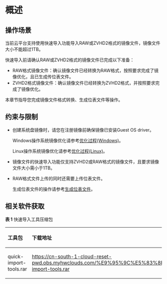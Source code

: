 # 概述<a name="ZH-CN_TOPIC_0133773658"></a>

## 操作场景<a name="section4684328132015"></a>

当前云平台支持使用快速导入功能导入RAW或ZVHD2格式的镜像文件，镜像文件大小不能超过1TB。

快速导入前请确认RAW或ZVHD2格式的镜像文件已完成以下准备：

-   RAW格式镜像文件：确认镜像文件已经转换为RAW格式，按照要求完成了镜像优化，且已生成传位表文件。
-   ZVHD2格式镜像文件：确认镜像文件已经转换为ZVHD2格式，并按照要求完成了镜像优化。

本章节指导您完成镜像文件格式转换、生成位表文件等操作。

## 约束与限制<a name="section7180161719220"></a>

-   创建系统盘镜像时，请您在注册镜像前确保镜像已安装Guest OS driver。

    Windows操作系统镜像优化请参考[优化过程\(Windows\)](优化过程(Windows).md)。

    Linux操作系统镜像优化请参考[优化过程\(Linux\)](优化过程(Linux).md)。

-   镜像文件的快速导入功能仅支持ZVHD2或RAW格式的镜像文件，且要求镜像文件大小需小于1TB。
-   RAW格式文件上传的同时还需要上传位表文件。

    生成位表文件的操作请参考[生成位表文件](生成位表文件.md)。


## 相关软件获取<a name="section108332320127"></a>

**表 1**  快速导入工具压缩包

<a name="table77451713155815"></a>
<table><thead align="left"><tr id="row474517131586"><th class="cellrowborder" valign="top" width="20.45%" id="mcps1.2.3.1.1"><p id="p1774514135584"><a name="p1774514135584"></a><a name="p1774514135584"></a>工具包</p>
</th>
<th class="cellrowborder" valign="top" width="79.55%" id="mcps1.2.3.1.2"><p id="p1341522418110"><a name="p1341522418110"></a><a name="p1341522418110"></a>下载地址</p>
</th>
</tr>
</thead>
<tbody><tr id="row174581385814"><td class="cellrowborder" valign="top" width="20.45%" headers="mcps1.2.3.1.1 "><p id="p143601654164819"><a name="p143601654164819"></a><a name="p143601654164819"></a>quick-import-tools.rar</p>
</td>
<td class="cellrowborder" valign="top" width="79.55%" headers="mcps1.2.3.1.2 "><p id="p830062115516"><a name="p830062115516"></a><a name="p830062115516"></a><a href="https://cn-south-1-cloud-reset-pwd.obs.myhwclouds.com/镜像快速导入工具/quick-import-tools.rar" target="_blank" rel="noopener noreferrer">https://cn-south-1-cloud-reset-pwd.obs.myhwclouds.com/%E9%95%9C%E5%83%8F%E5%BF%AB%E9%80%9F%E5%AF%BC%E5%85%A5%E5%B7%A5%E5%85%B7/quick-import-tools.rar</a></p>
</td>
</tr>
</tbody>
</table>

